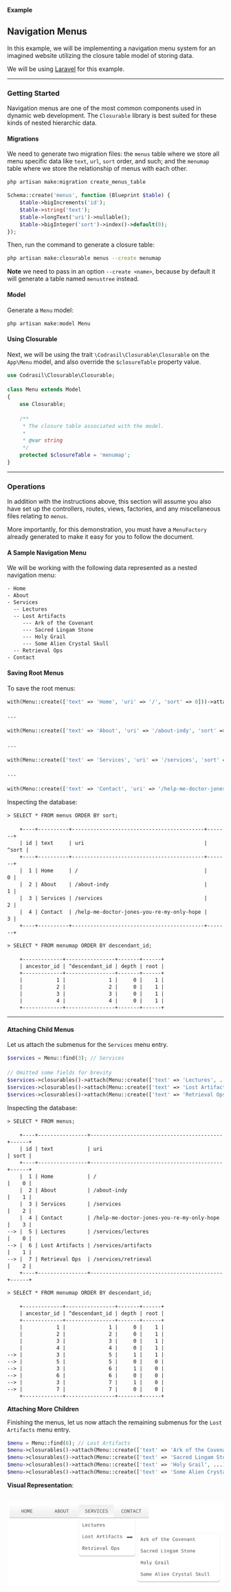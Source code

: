 **Example**

## Navigation Menus

In this example, we will be implementing a navigation menu system for an imagined website utilizing the closure table model of storing data.

We will be using <a href="https://github.com/laravel/laravel">Laravel</a> for this example.

---

### Getting Started

Navigation menus are one of the most common components used in dynamic web development. The `Closurable` library is best suited for these kinds of nested hierarchic data.

#### **Migrations**
We need to generate two migration files: the `menus` table where we store all menu specific data like `text`, `url`, `sort` order, and such; and
the `menumap` table where we store the relationship of menus with each other.

```bash
php artisan make:migration create_menus_table
```
```php
Schema::create('menus', function (Blueprint $table) {
    $table->bigIncrements('id');
    $table->string('text');
    $table->longText('uri')->nullable();
    $table->bigInteger('sort')->index()->default(0);
});
```

Then, run the command to generate a closure table:
```bash
php artisan make:closurable menus --create menumap
```

**Note** we need to pass in an option `--create <name>`, because by default it will generate a table named `menustree` instead.

#### **Model**
Generate a `Menu` model:
```bash
php artisan make:model Menu
```

#### **Using Closurable**

Next, we will be using the trait `\Codrasil\Closurable\Closurable` on the `App\Menu` model, and also override the `$closureTable` property value.
```php
use Codrasil\Closurable\Closurable;

class Menu extends Model
{
    use Closurable;

    /**
     * The closure table associated with the model.
     *
     * @var string
     */
    protected $closureTable = 'menumap';
}
```

---

### Operations

In addition with the instructions above, this section will assume you also have set up the controllers, routes, views, factories, and any miscellaneous files relating to `menus`.

More importantly, for this demonstration, you must have a `MenuFactory` already generated to make it easy for you to follow the document.

#### A Sample Navigation Menu
We will be working with the following data represented as a nested navigation menu:

```
- Home
- About
- Services
  -- Lectures
  -- Lost Artifacts
     --- Ark of the Covenant
     --- Sacred Lingam Stone
     --- Holy Grail
     --- Some Alien Crystal Skull
  -- Retrieval Ops
- Contact
```

#### Saving Root Menus
To save the root menus:

```php
with(Menu::create(['text' => 'Home', 'uri' => '/', 'sort' => 0]))->attachToSelf();

...

with(Menu::create(['text' => 'About', 'uri' => '/about-indy', 'sort' => 1]))->attachToSelf();

...

with(Menu::create(['text' => 'Services', 'uri' => '/services', 'sort' => 2]))->attachToSelf();

...

with(Menu::create(['text' => 'Contact', 'uri' => '/help-me-doctor-jones-you-re-my-only-hope', 'sort' => 3]))->attachToSelf();
```

Inspecting the database:
```mysql
> SELECT * FROM menus ORDER BY sort;

    +----+----------+-------------------------------------------+-------+
    | id | text     | uri                                       | ^sort |
    +----+----------+-------------------------------------------+-------+
    |  1 | Home     | /                                         |     0 |
    |  2 | About    | /about-indy                               |     1 |
    |  3 | Services | /services                                 |     2 |
    |  4 | Contact  | /help-me-doctor-jones-you-re-my-only-hope |     3 |
    +----+----------+-------------------------------------------+-------+
```

```mysql
> SELECT * FROM menumap ORDER BY descendant_id;

    +-------------+----------------+-------+------+
    | ancestor_id | ^descendant_id | depth | root |
    +-------------+----------------+-------+------+
    |           1 |              1 |     0 |    1 |
    |           2 |              2 |     0 |    1 |
    |           3 |              3 |     0 |    1 |
    |           4 |              4 |     0 |    1 |
    +-------------+----------------+-------+------+
```

---

#### Attaching Child Menus
Let us attach the submenus for the `Services` menu entry.

```php
$services = Menu::find(3); // Services

// Omitted some fields for brevity
$services->closurables()->attach(Menu::create(['text' => 'Lectures', ...]));
$services->closurables()->attach(Menu::create(['text' => 'Lost Artifacts', ...]));
$services->closurables()->attach(Menu::create(['text' => 'Retrieval Ops', ...]));
```

Inspecting the database:
```mysql
> SELECT * FROM menus;

    +----+----------------+-------------------------------------------+------+
    | id | text           | uri                                       | sort |
    +----+----------------+-------------------------------------------+------+
    |  1 | Home           | /                                         |    0 |
    |  2 | About          | /about-indy                               |    1 |
    |  3 | Services       | /services                                 |    2 |
    |  4 | Contact        | /help-me-doctor-jones-you-re-my-only-hope |    3 |
--> |  5 | Lectures       | /services/lectures                        |    0 |
--> |  6 | Lost Artifacts | /services/artifacts                       |    1 |
--> |  7 | Retrieval Ops  | /services/retrieval                       |    2 |
    +----+----------------+-------------------------------------------+------+
```

```mysql
> SELECT * FROM menumap ORDER BY descendant_id;

    +-------------+----------------+-------+------+
    | ancestor_id | ^descendant_id | depth | root |
    +-------------+----------------+-------+------+
    |           1 |              1 |     0 |    1 |
    |           2 |              2 |     0 |    1 |
    |           3 |              3 |     0 |    1 |
    |           4 |              4 |     0 |    1 |
--> |           3 |              5 |     1 |    1 |
--> |           5 |              5 |     0 |    0 |
--> |           3 |              6 |     1 |    0 |
--> |           6 |              6 |     0 |    0 |
--> |           3 |              7 |     1 |    0 |
--> |           7 |              7 |     0 |    0 |
    +-------------+----------------+-------+------+
```

**Attaching More Children**

Finishing the menus, let us now attach the remaining submenus for the `Lost Artifacts` menu entry.
```php
$menu = Menu::find(6); // Lost Artifacts
$menu->closurables()->attach(Menu::create(['text' => 'Ark of the Covenant', ...]));
$menu->closurables()->attach(Menu::create(['text' => 'Sacred Lingam Stone', ...]));
$menu->closurables()->attach(Menu::create(['text' => 'Holy Grail', ...]));
$menu->closurables()->attach(Menu::create(['text' => 'Some Alien Crystal Skull', ...]));
```

**Visual Representation**:
<p align="center"><img style="display:block;margin:2rem auto;text-align:center" src="../closurables.menus.example1.svg"></p>
